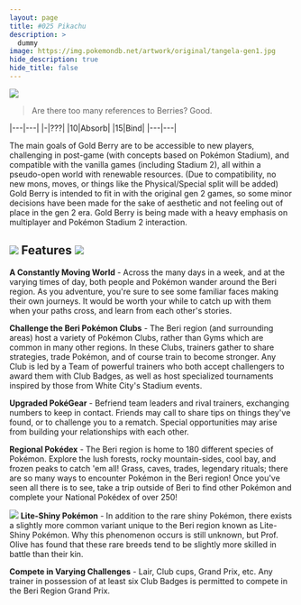 ```yaml
---
layout: page
title: #025 Pikachu
description: >
  dummy
image: https://img.pokemondb.net/artwork/original/tangela-gen1.jpg
hide_description: true
hide_title: false
---
```


![](https://img.pokemondb.net/artwork/original/tangela-gen1.jpg)
>Are there too many references to Berries? Good.

|---|---|
|-|???|
|10|Absorb|
|15|Bind|
|---|---|

The main goals of Gold Berry are to be accessible to new players, challenging in post-game (with concepts based on Pokémon Stadium), and compatible with the vanilla games (including Stadium 2), all within a pseudo-open world with renewable resources. (Due to compatibility, no new mons, moves, or things like the Physical/Special split will be added) Gold Berry is intended to fit in with the original gen 2 games, so some minor decisions have been made for the sake of aesthetic and not feeling out of place in the gen 2 era. Gold Berry is being made with a heavy emphasis on multiplayer and Pokémon Stadium 2 interaction.

## ![](http://matohub.com/assets/img/goldberry/pichu.png) Features ![](http://matohub.com/assets/img/goldberry/oddish_lite.png)
**A Constantly Moving World** - Across the many days in a week, and at the varying times of day, both people and Pokémon wander around the Beri region. As you adventure, you're sure to see some familiar faces making their own journeys. It would be worth your while to catch up with them when your paths cross, and learn from each other's stories.

**Challenge the Beri Pokémon Clubs** - The Beri region (and surrounding areas) host a variety of Pokémon Clubs, rather than Gyms which are common in many other regions. In these Clubs, trainers gather to share strategies, trade Pokémon, and of course train to become stronger. Any Club is led by a Team of powerful trainers who both accept challengers to award them with Club Badges, as well as host specialized tournaments inspired by those from White City's Stadium events.

**Upgraded PokéGear** - Befriend team leaders and rival trainers, exchanging numbers to keep in contact. Friends may call to share tips on things they've found, or to challenge you to a rematch. Special opportunities may arise from building your relationships with each other.

**Regional Pokédex** - The Beri region is home to 180 different species of Pokémon. Explore the lush forests, rocky mountain-sides, cool bay, and frozen peaks to catch 'em all! Grass, caves, trades, legendary rituals; there are so many ways to encounter Pokémon in the Beri region! Once you've seen all there is to see, take a trip outside of Beri to find other Pokémon and complete your National Pokédex of over 250!

![](http://matohub.com/assets/img/banner/lite_shiny.png)
**Lite-Shiny Pokémon** - In addition to the rare shiny Pokémon, there exists a slightly more common variant unique to the Beri region known as Lite-Shiny Pokémon. Why this phenomenon occurs is still unknown, but Prof. Olive has found that these rare breeds tend to be slightly more skilled in battle than their kin.

**Compete in Varying Challenges** - Lair, Club cups, Grand Prix, etc. Any trainer in possession of at least six Club Badges is permitted to compete in the Beri Region Grand Prix.
